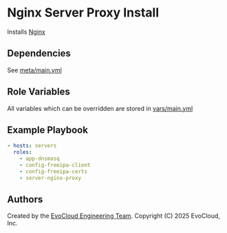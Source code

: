 Nginx Server Proxy Install
=====

Installs [Nginx](https://nginx.org/)

Dependencies
------------

See [meta/main.yml](meta/main.yml)

Role Variables
--------------

All variables which can be overridden are stored in [vars/main.yml](vars/main.yml)

Example Playbook
----------------

```yml
- hosts: servers
  roles:
    - app-dnsmasq
    - config-freeipa-client
    - config-freeipa-certs
    - server-nginx-proxy
```

Authors
------------------

Created by the [EvoCloud Engineering Team](https://evocloud.dev). Copyright (C) 2025 EvoCloud, Inc.

